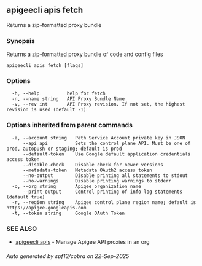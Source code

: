 ## apigeecli apis fetch

Returns a zip-formatted proxy bundle 

### Synopsis

Returns a zip-formatted proxy bundle of code and config files

```
apigeecli apis fetch [flags]
```

### Options

```
  -h, --help          help for fetch
  -n, --name string   API Proxy Bundle Name
  -v, --rev int       API Proxy revision. If not set, the highest revision is used (default -1)
```

### Options inherited from parent commands

```
  -a, --account string   Path Service Account private key in JSON
      --api api          Sets the control plane API. Must be one of prod, autopush or staging; default is prod
      --default-token    Use Google default application credentials access token
      --disable-check    Disable check for newer versions
      --metadata-token   Metadata OAuth2 access token
      --no-output        Disable printing all statements to stdout
      --no-warnings      Disable printing warnings to stderr
  -o, --org string       Apigee organization name
      --print-output     Control printing of info log statements (default true)
  -r, --region string    Apigee control plane region name; default is https://apigee.googleapis.com
  -t, --token string     Google OAuth Token
```

### SEE ALSO

* [apigeecli apis](apigeecli_apis.md)	 - Manage Apigee API proxies in an org

###### Auto generated by spf13/cobra on 22-Sep-2025
